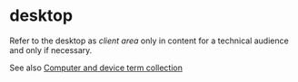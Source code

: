 # desktop

Refer to the desktop as *client area* only in content for a technical audience and only if necessary.

See also [](https://worldready.cloudapp.net/Styleguide/Read?id=2700&topicid=26597)[Computer and device term collection](https://worldready.cloudapp.net/Styleguide/Read?id=2700&topicid=26597)
